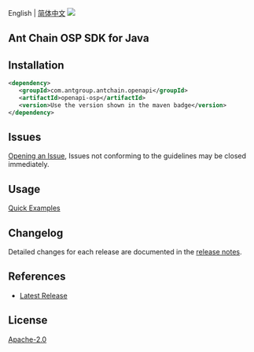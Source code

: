 English | [简体中文](README-CN.md)
![](https://aliyunsdk-pages.alicdn.com/icons/AlibabaCloud.svg)

## Ant Chain OSP SDK for Java

## Installation

```xml
<dependency>
   <groupId>com.antgroup.antchain.openapi</groupId>
   <artifactId>openapi-osp</artifactId>
   <version>Use the version shown in the maven badge</version>
</dependency>
```

## Issues
[Opening an Issue](https://github.com/alipay/antchain-openapi-prod-sdk/issues/new), Issues not conforming to the guidelines may be closed immediately.

## Usage
[Quick Examples](https://github.com/alipay/antchain-openapi-prod-sdk/blob/master/docs/0-Examples-EN.md#quick-examples)

## Changelog
Detailed changes for each release are documented in the [release notes](./ChangeLog.txt).

## References
* [Latest Release](https://github.com/alipay/antchain-openapi-prod-sdk/)

## License
[Apache-2.0](http://www.apache.org/licenses/LICENSE-2.0)
